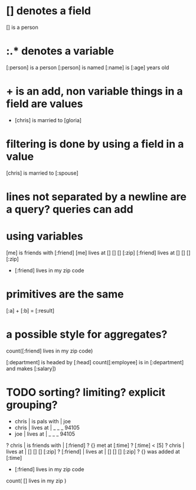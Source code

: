 # [] denotes a field
[] is a person

# :.* denotes a variable
[:person] is a person
[:person] is named [:name] is [:age] years old

# + is an add, non variable things in a field are values
+ [chris] is married to [gloria]

# filtering is done by using a field in a value
[chris] is married to [:spouse]

# lines not separated by a newline are a query? queries can add
# using variables
[me] is friends with [:friend]
[me] lives at [] [] [] [:zip]
[:friend] lives at [] [] [] [:zip]
+ [:friend] lives in my zip code

# primitives are the same
[:a] + [:b] = [:result]

# a possible style for aggregates?
count([:friend] lives in my zip code)

[:department] is headed by [:head]
count([:employee] is in [:department] and makes [:salary])

# TODO sorting? limiting? explicit grouping?

+ chris | is pals with | joe
+ chris | lives at | _ _ _ 94105
+ joe | lives at | _ _ _ 94105

? chris | is friends with | [:friend]
    ? {} met at [:time]
    ? [:time] < [5]
? chris | lives at | [] [] [] [:zip]
? [:friend] | lives at | [] [] [] [:zip]
    ? {} was added at [:time]
+ [:friend] lives in my zip code

count( [] lives in my zip )
